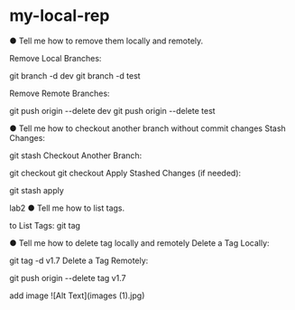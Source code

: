 # my-local-rep
● Tell me how to remove them locally and remotely.

Remove Local Branches:


git branch -d dev
git branch -d test


Remove Remote Branches:

git push origin --delete dev
git push origin --delete test


● Tell me how to checkout another branch without commit
changes Stash Changes:

git stash
Checkout Another Branch:

git checkout <dev>
git checkout <test>
Apply Stashed Changes (if needed):

git stash apply





lab2
● Tell me how to list tags.

to List Tags:
git tag



● Tell me how to delete tag locally and remotely
Delete a Tag Locally:

git tag -d v1.7
Delete a Tag Remotely:

git push origin --delete tag v1.7



add image 
![Alt Text](images (1).jpg)
